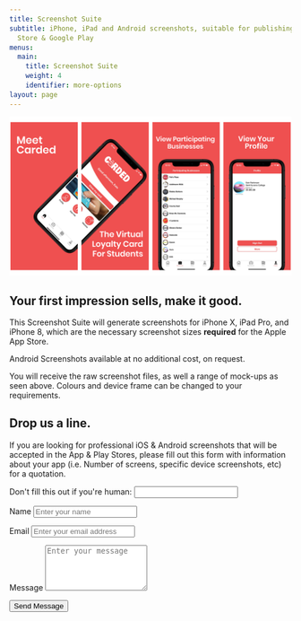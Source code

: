 ```yaml
---
title: Screenshot Suite
subtitle: iPhone, iPad and Android screenshots, suitable for publishing to App
  Store & Google Play
menus:
  main:
    title: Screenshot Suite
    weight: 4
    identifier: more-options
layout: page
---
```

![Screenshots Layout Example Image](/images/carded-screenshot-s-example-for-thunkable-templates.png)

## Your first impression sells, make it good.

This Screenshot Suite will generate screenshots for iPhone X, iPad Pro, and iPhone 8, which are the necessary screenshot sizes **required** for the Apple App Store.

Android Screenshots available at no additional cost, on request.

You will receive the raw screenshot files, as well a range of mock-ups as seen above. Colours and device frame can be changed to your requirements.

<section id="contact-form-home" class="block contact-block outer">
  <div class="inner">
  <div class="block-inside">
  <div class="block-header">
    <h2 class="block-title line-top">Drop us a line.</h2>
    <p class="block-subtitle">
      If you are looking for professional iOS & Android screenshots that will be accepted in the App & Play Stores, please fill out this form with information about your app (i.e. Number of screens, specific device screenshots, etc) for a quotation.
    </p>
  </div>
  <!-- .block-header -->
  <div class="block-content">
    <form name="screenshot-suiteForm" method="POST" id="screenshot-suite-form" class="contact-form">
      <p class="screen-reader-text">
        <label>Don't fill this out if you're human: <input name="bot-field"></label>
      </p>
      <p class="form-row">
        <label class="form-label" for="contact-user-name">Name</label>
        <input type="text" name="name" id="contact-user-name" class="form-input" placeholder="Enter your name">
        <span class="input-focus" aria-hidden="true"></span>
      </p>
      <p class="form-row">
        <label class="form-label" for="contact-user-email">Email</label>
        <input type="email" name="email" id="contact-user-email" class="form-input" placeholder="Enter your email address">
        <span class="input-focus" aria-hidden="true"></span>
      </p>
      <p class="form-row">
        <label class="form-label" for="contact-message">Message</label>
        <textarea name="message" id="contact-message" class="form-textarea" rows="5" placeholder="Enter your message"></textarea>
        <span class="input-focus" aria-hidden="true"></span>
      </p>
      <input type="hidden" name="form-name" value="contactForm">
      <p class="form-row form-submit">
        <button type="submit" class="button">Send Message</button>
      </p>
    </form>
    <!-- .contact-form -->
  </div>
  <!-- .inner -->